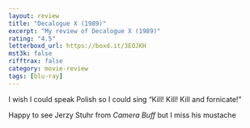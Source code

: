 ```yaml
---
layout: review
title: "Decalogue X (1989)"
excerpt: "My review of Decalogue X (1989)"
rating: "4.5"
letterboxd_url: https://boxd.it/3EOJKH
mst3k: false
rifftrax: false
category: movie-review
tags: [blu-ray]
---
```


I wish I could speak Polish so I could sing “Kill! Kill! Kill and fornicate!”

Happy to see Jerzy Stuhr from <i>Camera Buff</i> but I miss his mustache
